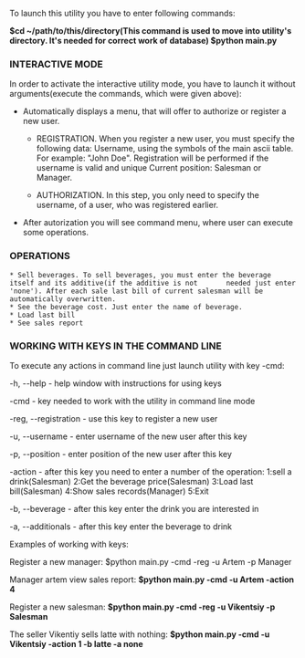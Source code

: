To launch this utility you have to enter following commands:

**$cd ~/path/to/this/directory(This command is used to move into utility's directory. It's needed for correct work of database)
$python main.py**

### INTERACTIVE MODE

In order to activate the interactive utility mode, you have to launch it without arguments(execute the commands, which were given above):

* Automatically displays a menu, that will offer to authorize or register a new user.

    - REGISTRATION.  When you register a new user, you must specify the following data:
	               Username, using the symbols of the main ascii table. For example: "John Doe". Registration will be performed if the username is valid and unique
	               Current position: Salesman or Manager.
		
    - AUTHORIZATION. In this step, you only need to specify the username, of a user, who was registered earlier.
	
* After autorization you will see command menu, where user can execute some operations.
						
### OPERATIONS
	
	* Sell beverages. To sell beverages, you must enter the beverage itself and its additive(if the additive is not 	  needed just enter 'none'). After each sale last bill of current salesman will be automatically overwritten.
	* See the beverage cost. Just enter the name of beverage.
	* Load last bill
	* See sales report

### WORKING WITH KEYS IN THE COMMAND LINE
					
        
To execute any actions in command line just launch utility with key -cmd:

-h, --help		- help window with instructions for using keys

-cmd			- key needed to work with the utility in command line mode

-reg, --registration	- use this key  to register a new user

-u, --username		- enter username of the new user after this key

-p, --position		- enter position of the new user after this key

-action			- after this key you need to enter a number of the operation:
				1:sell a drink(Salesman)
				2:Get the beverage price(Salesman)
				3:Load last bill(Salesman)
				4:Show sales records(Manager)
				5:Exit
				
-b, --beverage		- after this key enter the drink you are interested in

-a, --additionals	- after this key enter the beverage to drink

Examples of working with keys:

Register a new manager:
$python main.py -cmd -reg -u Artem -p Manager

Manager artem view sales report:
**$python main.py -cmd -u Artem -action 4**

Register a new salesman:
**$python main.py -cmd -reg -u Vikentsiy -p Salesman**

The seller Vikentiy sells latte with nothing:
**$python main.py -cmd -u Vikentsiy -action 1 -b latte -a none**

